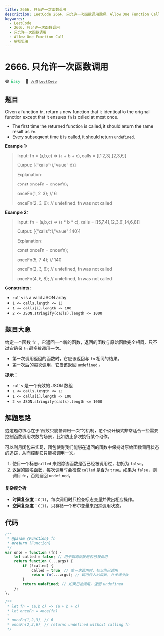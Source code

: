 ```yaml
---
title: 2666. 只允许一次函数调用
description: LeetCode 2666. 只允许一次函数调用题解，Allow One Function Call，包含解题思路、复杂度分析以及完整的 JavaScript 代码实现。
keywords:
  - LeetCode
  - 2666. 只允许一次函数调用
  - 只允许一次函数调用
  - Allow One Function Call
  - 解题思路
---
```


# 2666. 只允许一次函数调用

🟢 <font color=#15bd66>Easy</font>&emsp; 🔗&ensp;[`力扣`](https://leetcode.cn/problems/allow-one-function-call) [`LeetCode`](https://leetcode.com/problems/allow-one-function-call)

## 题目

Given a function `fn`, return a new function that is identical to the original
function except that it ensures `fn` is called at most once.

- The first time the returned function is called, it should return the same result as `fn`.
- Every subsequent time it is called, it should return `undefined`.

**Example 1:**

> Input: fn = (a,b,c) => (a + b + c), calls = [[1,2,3],[2,3,6]]
>
> Output: [{"calls":1,"value":6}]
>
> Explanation:
>
> const onceFn = once(fn);
>
> onceFn(1, 2, 3); // 6
>
> onceFn(2, 3, 6); // undefined, fn was not called

**Example 2:**

> Input: fn = (a,b,c) => (a \* b \* c), calls = [[5,7,4],[2,3,6],[4,6,8]]
>
> Output: [{"calls":1,"value":140}]
>
> Explanation:
>
> const onceFn = once(fn);
>
> onceFn(5, 7, 4); // 140
>
> onceFn(2, 3, 6); // undefined, fn was not called
>
> onceFn(4, 6, 8); // undefined, fn was not called

**Constraints:**

- `calls` is a valid JSON array
- `1 <= calls.length <= 10`
- `1 <= calls[i].length <= 100`
- `2 <= JSON.stringify(calls).length <= 1000`

## 题目大意

给定一个函数 `fn` ，它返回一个新的函数，返回的函数与原始函数完全相同，只不过它确保 `fn` 最多被调用一次。

- 第一次调用返回的函数时，它应该返回与 `fn` 相同的结果。
- 第一次后的每次调用，它应该返回 `undefined` 。

**提示：**

- `calls` 是一个有效的 JSON 数组
- `1 <= calls.length <= 10`
- `1 <= calls[i].length <= 100`
- `2 <= JSON.stringify(calls).length <= 1000`

## 解题思路

这道题的核心在于“函数只能被调用一次”的机制，这个设计模式非常适合一些需要控制函数调用次数的场景，比如防止多次执行某个动作。

可以利用闭包来实现，闭包使得我们能够在返回的函数中保持对原始函数调用状态的追踪，从而控制它只能被调用一次。

1. 使用一个标志`called` 来跟踪该函数是否已经被调用过，初始为 `false`。
2. 返回的匿名函数，每次调用时会检查 `called` 是否为 `true`。如果为 `false`，则调用 `fn`，否则返回 `undefined`。

#### 复杂度分析

- **时间复杂度**：`O(1)`，每次调用时只检查标志变量并做出相应操作。
- **空间复杂度**：`O(1)`，只存储一个布尔变量来跟踪调用状态。

## 代码

```javascript
/**
 * @param {Function} fn
 * @return {Function}
 */
var once = function (fn) {
	let called = false; // 用于跟踪函数是否已被调用
	return function (...args) {
		if (!called) {
			called = true; // 第一次调用时，标记为已调用
			return fn(...args); // 调用传入的函数，并传递参数
		}
		return undefined; // 如果已被调用，返回 undefined
	};
};

/**
 * let fn = (a,b,c) => (a + b + c)
 * let onceFn = once(fn)
 *
 * onceFn(1,2,3); // 6
 * onceFn(2,3,6); // returns undefined without calling fn
 */
```
